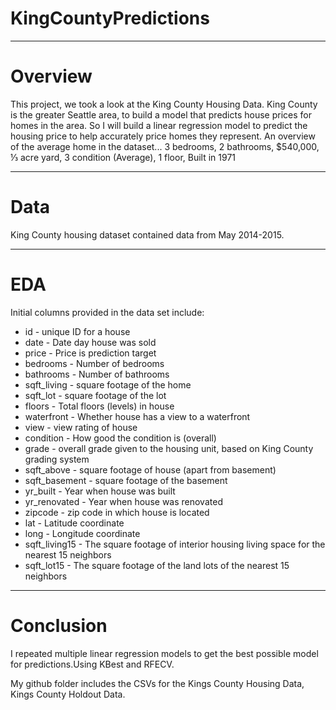 # KingCountyPredictions
---


# Overview

This project, we took a look at the King County Housing Data. King County is the greater Seattle area, to build a model that predicts house prices for homes in the area.
So I will build a linear regression model to predict the housing price to help accurately price homes they represent.
An overview of the average home in the dataset... 3 bedrooms, 2 bathrooms, $540,000, ⅓ acre yard, 3 condition (Average), 1 floor, Built in 1971

---

# Data

King County housing dataset contained data from May 2014-2015.

---

# EDA
Initial columns provided in the data set include:


- id - unique ID for a house
- date - Date day house was sold
- price - Price is prediction target
- bedrooms - Number of bedrooms
- bathrooms - Number of bathrooms
- sqft_living - square footage of the home
- sqft_lot - square footage of the lot
- floors - Total floors (levels) in house
- waterfront - Whether house has a view to a waterfront
- view - view rating of house
- condition - How good the condition is (overall)
- grade - overall grade given to the housing unit, based on King County grading system
- sqft_above - square footage of house (apart from basement)
- sqft_basement - square footage of the basement
- yr_built - Year when house was built
- yr_renovated - Year when house was renovated
- zipcode - zip code in which house is located
- lat - Latitude coordinate
- long - Longitude coordinate
- sqft_living15 - The square footage of interior housing living space for the nearest 15 neighbors
- sqft_lot15 - The square footage of the land lots of the nearest 15 neighbors 

---


# Conclusion
I repeated multiple linear regression models to get the best possible model for predictions.Using
KBest and RFECV.

My github folder includes the CSVs for the Kings County Housing Data, Kings County Holdout Data.

